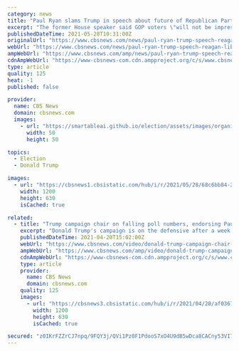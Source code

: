 ```yaml
---
category: news
title: "Paul Ryan slams Trump in speech about future of Republican Party"
excerpt: "The former House speaker said GOP voters \"will not be impressed by the sight of yes-men and flatterers flocking to Mar-a-Lago.\""
publishedDateTime: 2021-05-28T10:31:00Z
originalUrl: "https://www.cbsnews.com/news/paul-ryan-trump-speech-reagan-library/"
webUrl: "https://www.cbsnews.com/news/paul-ryan-trump-speech-reagan-library/"
ampWebUrl: "https://www.cbsnews.com/amp/news/paul-ryan-trump-speech-reagan-library/"
cdnAmpWebUrl: "https://www-cbsnews-com.cdn.ampproject.org/c/s/www.cbsnews.com/amp/news/paul-ryan-trump-speech-reagan-library/"
type: article
quality: 125
heat: -1
published: false

provider:
  name: CBS News
  domain: cbsnews.com
  images:
    - url: "https://smartableai.github.io/election/assets/images/organizations/cbsnews.com-50x50.jpg"
      width: 50
      height: 50

topics:
  - Election
  - Donald Trump

images:
  - url: "https://cbsnews1.cbsistatic.com/hub/i/r/2021/05/28/68c6bb84-2c8b-423e-9aea-cbba2e3c2d81/thumbnail/1200x630/41fdf5f286cc7fc5c5a43bfb1b8c67d2/gettyimages-1074468034.jpg"
    width: 1200
    height: 630
    isCached: true

related:
  - title: "Trump campaign chair on falling poll numbers, endorsing Paul Ryan"
    excerpt: "Donald Trump's campaign is on the defensive after a week full of controversies, including his feud with the family of a fallen soldier and comments about sexual harassment in the workplace. Trump campaign chairman Paul Manafort joins \"CBS This Morning\" to discuss Trump's refusal to endorse House Speaker Paul Ryan in the Wisconsin primary race and Trump's falling poll numbers."
    publishedDateTime: 2021-04-20T15:02:00Z
    webUrl: "https://www.cbsnews.com/video/donald-trump-campaign-chair-paul-manafort-on-falling-poll-numbers-endorsing-paul-ryan/"
    ampWebUrl: "https://www.cbsnews.com/amp/video/donald-trump-campaign-chair-paul-manafort-on-falling-poll-numbers-endorsing-paul-ryan/"
    cdnAmpWebUrl: "https://www-cbsnews-com.cdn.ampproject.org/c/s/www.cbsnews.com/amp/video/donald-trump-campaign-chair-paul-manafort-on-falling-poll-numbers-endorsing-paul-ryan/"
    type: article
    provider:
      name: CBS News
      domain: cbsnews.com
    quality: 125
    images:
      - url: "https://cbsnews3.cbsistatic.com/hub/i/r/2021/04/20/af036704-96ef-4a24-930d-8ed5ec0ab3d7/thumbnail/1200x630/130c383c4b86a1516ebc73e67e5b8fc3/0804-ctm-manafort-qanda-1102069-640x360.jpg"
        width: 1200
        height: 630
        isCached: true

secured: "z0IKrFZZrCJ7npq/9FQY3j/QVi1Pz0F1PdooS7xO4U9dB5wDca8CACny53VI7bfCgChILf/1p8DZqXcictMoAtNcSEQQduyTN20WwEhc67Qs90Dw6Dqcrj7f7EciqgIDLdrl3rXKS05pd5mgc5+IGBm1LYS/LYEJtUiJwmopl/WHJUhjIYB7EeYhwuVU21PWmAfb63P0jb60M1Ccel84CPR339gcxeC7qm7JfiYxQI1eDwkqme4Bge1xyc8mBQ6mjvTcRIrCqO+giVBEhfL32VkeB9z0azyGQwRZtvq+Q8oDLr6X7Djppr+oT0bh0HFR2zWPJSMPISXptrjNCRhu3kDsk1X6Pur1wDmEbuJ8/pw=;9bxZBisVQVoz4sCYdRw+mQ=="
---
```



